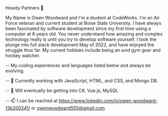 Howdy Partners 👋

My Name is Owen Woodward and I'm a student at CodeWorks. I'm an Air Force veteran and current student at Boise State University. I have always been fascinated by software development since my first time using a computer at 8 years old. You never understand how amazing and complex technology really is until you try to develop software yourself. I took the plunge into full stack development May of 2022, and have enjoyed the struggle thus far. My current hobbies include being an avid gym goer and hockey watcher. 

--  My coding experiences and languages listed below and always be evolving.

-- 🔭 Currently working with JavaScript, HTML, and CSS, and Mongo DB.  

-- 🌱 Will eventually be getting into C#, Vue.js, MySQL

-- 📫 I can be reached at https://www.linkedin.com/in/owen-woodward-13b200241/ or owenwoodward555@gmail.com



<!--
**owennwoodward/owennwoodward** is a ✨ _special_ ✨ repository because its `README.md` (this file) appears on your GitHub profile.

Here are some ideas to get you started:

- 🔭 I’m currently working on ...
- 🌱 I’m currently learning ...
- 👯 I’m looking to collaborate on ...
- 🤔 I’m looking for help with ...
- 💬 Ask me about ...
- 📫 How to reach me: ...
- 😄 Pronouns: ...
- ⚡ Fun fact: ...
-->
